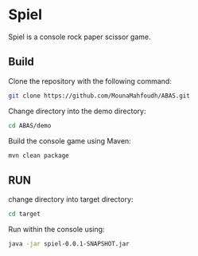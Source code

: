 Spiel
================

Spiel is a console rock paper scissor game.


Build
-----------
Clone the repository with the following command:

```bash
git clone https://github.com/MounaMahfoudh/ABAS.git
```

Change directory into the demo directory:

```bash
cd ABAS/demo
```

Build the console game using Maven:

```bash
mvn clean package
```

RUN
-----------
change directory into target directory:

```bash
cd target
```

Run within the console using:

```bash
java -jar spiel-0.0.1-SNAPSHOT.jar
```